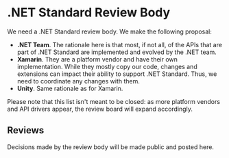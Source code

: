 # .NET Standard Review Body

We need a .NET Standard review body. We make the following proposal:

  * **.NET Team**. The rationale here is that most, if not all, of the APIs
    that are part of .NET Standard are implemented and evolved by the .NET team.
  * **Xamarin**. They are a platform vendor and have their own implementation.
    While they mostly copy our code, changes and extensions can impact their
    ability to support .NET Standard. Thus, we need to coordinate any changes
    with them.
  * **Unity**. Same rationale as for Xamarin.

Please note that this list isn't meant to be closed: as more platform vendors
and API drivers appear, the review board will expand accordingly.

## Reviews

Decisions made by the review body will be made public and posted here.
